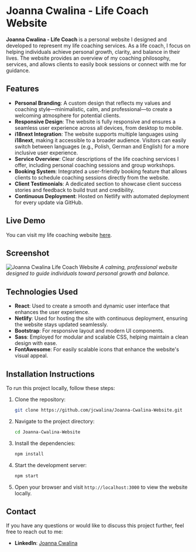 # Joanna Cwalina - Life Coach Website

**Joanna Cwalina - Life Coach** is a personal website I designed and developed to represent my life coaching services. As a life coach, I focus on helping individuals achieve personal growth, clarity, and balance in their lives. The website provides an overview of my coaching philosophy, services, and allows clients to easily book sessions or connect with me for guidance.

## Features

- **Personal Branding**: A custom design that reflects my values and coaching style—minimalistic, calm, and professional—to create a welcoming atmosphere for potential clients.
- **Responsive Design**: The website is fully responsive and ensures a seamless user experience across all devices, from desktop to mobile.
- **i18next Integration**: The website supports multiple languages using **i18next**, making it accessible to a broader audience. Visitors can easily switch between languages (e.g., Polish, German and English) for a more inclusive user experience.
- **Service Overview**: Clear descriptions of the life coaching services I offer, including personal coaching sessions and group workshops.
- **Booking System**: Integrated a user-friendly booking feature that allows clients to schedule coaching sessions directly from the website.
- **Client Testimonials**: A dedicated section to showcase client success stories and feedback to build trust and credibility.
- **Continuous Deployment**: Hosted on Netlify with automated deployment for every update via GitHub.

## Live Demo

You can visit my life coaching website [here](https://joannacwalina.com).

## Screenshot

![Joanna Cwalina Life Coach Website](https://i.imghippo.com/files/Pjaj5120vyU.png)
_A calming, professional website designed to guide individuals toward personal growth and balance._

## Technologies Used

- **React**: Used to create a smooth and dynamic user interface that enhances the user experience.
- **Netlify**: Used for hosting the site with continuous deployment, ensuring the website stays updated seamlessly.
- **Bootstrap**: For responsive layout and modern UI components.
- **Sass**: Employed for modular and scalable CSS, helping maintain a clean design with ease.
- **FontAwesome**: For easily scalable icons that enhance the website's visual appeal.

## Installation Instructions

To run this project locally, follow these steps:

1. Clone the repository:
   ```bash
   git clone https://github.com/jcwalina/Joanna-Cwalina-Website.git
   ```
2. Navigate to the project directory:
   ```bash
   cd Joanna-Cwalina-Website
   ```
3. Install the dependencies:
   ```bash
   npm install
   ```
4. Start the development server:
   ```bash
   npm start
   ```
5. Open your browser and visit `http://localhost:3000` to view the website locally.

## Contact

If you have any questions or would like to discuss this project further, feel free to reach out to me:

- **LinkedIn**: [Joanna Cwalina](https://www.linkedin.com/in/joanna-cwalina/)
